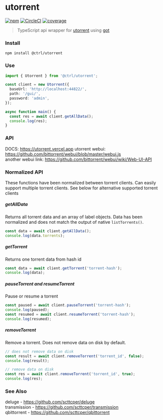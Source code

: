 # utorrent

[![npm](https://badgen.net/npm/v/@ctrl/utorrent)](https://www.npmjs.com/package/@ctrl/utorrent)
[![CircleCI](https://badgen.net/circleci/github/scttcper/utorrent)](https://circleci.com/gh/scttcper/utorrent)
[![coverage](https://badgen.net/codecov/c/github/scttcper/utorrent)](https://codecov.io/gh/scttcper/utorrent)

> TypeScript api wrapper for [utorrent](https://www.utorrent.com) using [got](https://github.com/sindresorhus/got)

### Install

```console
npm install @ctrl/utorrent
```

### Use

```ts
import { Utorrent } from '@ctrl/utorrent';

const client = new Utorrent({
  baseUrl: 'http://localhost:44822/',
  path: '/gui/',
  password: 'admin',
});

async function main() {
  const res = await client.getAllData();
  console.log(res);
}
```

### API

DOCS: https://utorrent.vercel.app
utorrent webui: https://github.com/bittorrent/webui/blob/master/webui.js  
another webui link: https://github.com/bittorrent/webui/wiki/Web-UI-API

### Normalized API

These functions have been normalized between torrent clients. Can easily support multiple torrent clients. See below for alternative supported torrent clients

##### getAllData

Returns all torrent data and an array of label objects. Data has been normalized and does not match the output of native `listTorrents()`.

```ts
const data = await client.getAllData();
console.log(data.torrents);
```

##### getTorrent

Returns one torrent data from hash id

```ts
const data = await client.getTorrent('torrent-hash');
console.log(data);
```

##### pauseTorrent and resumeTorrent

Pause or resume a torrent

```ts
const paused = await client.pauseTorrent('torrent-hash');
console.log(paused);
const resumed = await client.resumeTorrent('torrent-hash');
console.log(resumed);
```

##### removeTorrent

Remove a torrent. Does not remove data on disk by default.

```ts
// does not remove data on disk
const result = await client.removeTorrent('torrent_id', false);
console.log(result);

// remove data on disk
const res = await client.removeTorrent('torrent_id', true);
console.log(res);
```

### See Also

deluge - https://github.com/scttcper/deluge  
transmission - https://github.com/scttcper/transmission  
qbittorrent - https://github.com/scttcper/qbittorrent  
